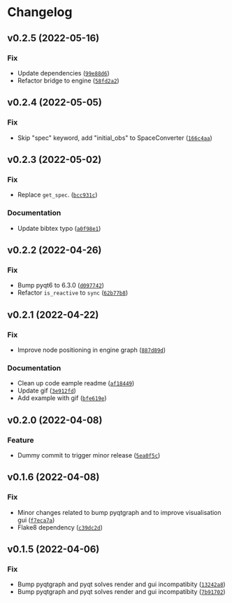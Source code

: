 # Changelog

<!--next-version-placeholder-->

## v0.2.5 (2022-05-16)
### Fix
* Update dependencies ([`99e88d6`](https://github.com/eager-dev/eagerx_gui/commit/99e88d6f310044eba42a3ff01443ed24f4366833))
* Refactor bridge to engine ([`58fd2a2`](https://github.com/eager-dev/eagerx_gui/commit/58fd2a2c193771a589b91ccb59df0c1b82cbe791))

## v0.2.4 (2022-05-05)
### Fix
* Skip "spec" keyword, add "initial_obs" to SpaceConverter ([`166c4aa`](https://github.com/eager-dev/eagerx_gui/commit/166c4aa034db305516423169405d4de1bcdb88e2))

## v0.2.3 (2022-05-02)
### Fix
* Replace `get_spec`. ([`bcc931c`](https://github.com/eager-dev/eagerx_gui/commit/bcc931cd5fc8edbf953a89187cf46a9b343c9ed5))

### Documentation
* Update  bibtex typo ([`a0f98e1`](https://github.com/eager-dev/eagerx_gui/commit/a0f98e13641289f38965e7a5cae255d95d35643d))

## v0.2.2 (2022-04-26)
### Fix
* Bump pyqt6 to 6.3.0 ([`d097742`](https://github.com/eager-dev/eagerx_gui/commit/d0977422046619a2b8fd9c30a38b9dfe7430eb9d))
* Refactor `is_reactive` to `sync` ([`62b77b8`](https://github.com/eager-dev/eagerx_gui/commit/62b77b847d1d3f64783a1e6de5d539cc89bc4e94))

## v0.2.1 (2022-04-22)
### Fix
* Improve node positioning in engine graph ([`887d89d`](https://github.com/eager-dev/eagerx_gui/commit/887d89da777d657b93f183410a2385867585d23e))

### Documentation
* Clean up code eample readme ([`af18449`](https://github.com/eager-dev/eagerx_gui/commit/af18449a725414a034d2075e48655072de632b91))
* Update gif ([`3e912fd`](https://github.com/eager-dev/eagerx_gui/commit/3e912fd008444b2fd049d8ae6382e27b7567d5fb))
* Add example with gif ([`bfe619e`](https://github.com/eager-dev/eagerx_gui/commit/bfe619e9a8ae1ed7006c33bf60324f4748d07129))

## v0.2.0 (2022-04-08)
### Feature
* Dummy commit to trigger minor release ([`5ea0f5c`](https://github.com/eager-dev/eagerx_gui/commit/5ea0f5ca42853befa8f7a0c54941bf8eb6e8c77d))

## v0.1.6 (2022-04-08)
### Fix
* Minor changes related to bump pyqtgraph and to improve visualisation gui ([`f7eca7a`](https://github.com/eager-dev/eagerx_gui/commit/f7eca7a8ef841be6437f73cb92c88f37bcac2c50))
* Flake8 dependency ([`c39dc2d`](https://github.com/eager-dev/eagerx_gui/commit/c39dc2db765dabdcb1c2132d62ef358d47e186bc))

## v0.1.5 (2022-04-06)
### Fix
* Bump pyqtgraph and pyqt solves render and gui incompatibity ([`13242a8`](https://github.com/eager-dev/eagerx_gui/commit/13242a8e4ae9551901de6f4714f0f46634c7b5a6))
* Bump pyqtgraph and pyqt solves render and gui incompatibity ([`7b91702`](https://github.com/eager-dev/eagerx_gui/commit/7b91702fa9f72268ae4916380002260c99a3d2c2))
